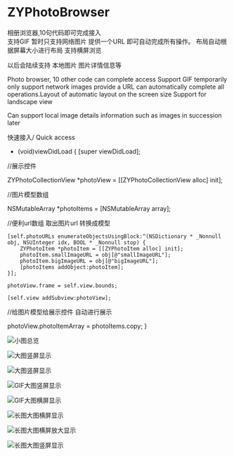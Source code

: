 # ZYPhotoBrowser
相册浏览器,10句代码即可完成接入   
支持GIF 暂时只支持网络图片  提供一个URL 即可自动完成所有操作。 布局自动根据屏幕大小进行布局  支持横屏浏览

以后会陆续支持 本地图片  图片详情信息等



Photo browser, 10 other code can complete access
Support GIF temporarily only support network images provide a URL can automatically complete all operations.Layout of automatic layout on the screen size Support for landscape view

Can support local image details information such as images in succession later








快速接入/ Quick access

- (void)viewDidLoad {
    [super viewDidLoad];
    
//展示控件

ZYPhotoCollectionView *photoView = [[ZYPhotoCollectionView alloc] init];
    
//图片模型数组

NSMutableArray *photoItems = [NSMutableArray array];
    
//便利url数组 取出图片url 转换成模型

    [self.photoURLs enumerateObjectsUsingBlock:^(NSDictionary * _Nonnull obj, NSUInteger idx, BOOL * _Nonnull stop) {
        ZYPhotoItem *photoItem = [[ZYPhotoItem alloc] init];
        photoItem.smallImageURL = obj[@"smallImageURL"];
        photoItem.bigImageURL = obj[@"bigImageURL"];
        [photoItems addObject:photoItem];
    }];
    
    photoView.frame = self.view.bounds;
    
    [self.view addSubview:photoView];
    
 //给图片模型给展示控件 自动进行展示
    
photoView.photoItemArray = photoItems.copy;
}


![小图总览](http://github.com/ZhiYongHuangOne/ZYPhotoBrowser/raw/master/photo/1.png)

![大图竖屏显示](http://github.com/ZhiYongHuangOne/ZYPhotoBrowser/raw/master/photo/2.png)

![大图竖屏显示](http://github.com/ZhiYongHuangOne/ZYPhotoBrowser/raw/master/photo/3.png)

![GIF大图竖屏显示](http://github.com/ZhiYongHuangOne/ZYPhotoBrowser/raw/master/photo/4.png)

![GIF大图横屏显示](http://github.com/ZhiYongHuangOne/ZYPhotoBrowser/raw/master/photo/5.png)

![长图大图横屏显示](http://github.com/ZhiYongHuangOne/ZYPhotoBrowser/raw/master/photo/6.png)

![长图大图横屏放大显示](http://github.com/ZhiYongHuangOne/ZYPhotoBrowser/raw/master/photo/7.png)

![长图大图竖屏显示](http://github.com/ZhiYongHuangOne/ZYPhotoBrowser/raw/master/photo/8.png)

